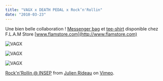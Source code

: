 ```yaml
---
title: "VAGX x DEATH PEDAL x Rock’n'Rollin"
date: "2010-03-23"
---
```


Une bien belle collaboration ! [Messenger bag](http://www.flamstore.com/front/php/product.php?product_no=181&main_cate_no=1&display_group=3) et [tee-shirt](http://www.flamstore.com/front/php/product.php?product_no=183&main_cate_no=1&display_group=3) disponible chez F.L.A.M Store [www.flamstore.com](http://www.flamstore.com)

![](/uploads/capture-d_ecran-2010-03-20-a-22-33-11.png "VAGX")

![](/uploads/tee.jpg "VAGX")

![](/uploads/bag.png "VAGX") 

[Rock'n'Rollin @ INSEP](http://vimeo.com/10246854) from [Julien Rideau](http://vimeo.com/julienrideau) on [Vimeo](http://vimeo.com).
